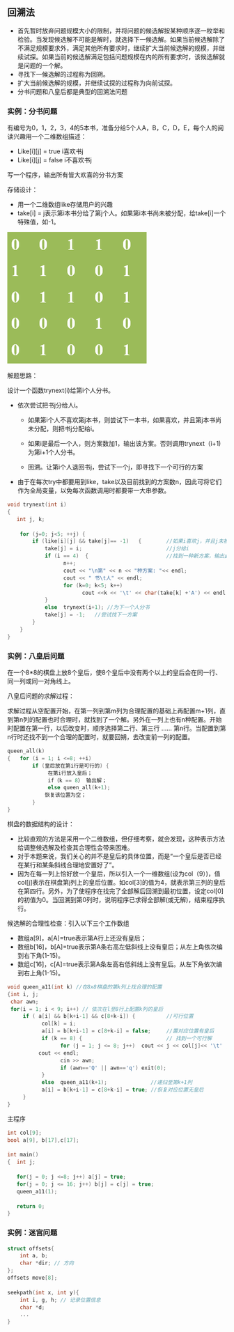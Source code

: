 ## 回溯法

- 首先暂时放弃问题规模大小的限制，并将问题的候选解按某种顺序逐一枚举和检验。当发现候选解不可能是解时，就选择下一候选解。如果当前候选解除了不满足规模要求外，满足其他所有要求时，继续扩大当前候选解的规模，并继续试探。如果当前的候选解满足包括问题规模在内的所有要求时，该候选解就是问题的一个解。
- 寻找下一候选解的过程称为回朔。
- 扩大当前候选解的规模，并继续试探的过程称为向前试探。
- 分书问题和八皇后都是典型的回溯法问题

### 实例：分书问题

有编号为0，1，2，3，4的5本书，准备分给5个人A，B，C，D，E，每个人的阅读兴趣用一个二维数组描述：

- Like\[i][j] = true  i喜欢书j
- Like\[i][j] = false  i不喜欢书j

写一个程序，输出所有皆大欢喜的分书方案

存储设计：

- 用一个二维数组like存储用户的兴趣
- take[i] = j表示第i本书分给了第j个人。如果第i本书尚未被分配，给take[i]一个特殊值，如-1。

![分书问题](images/分书问题.png)

解题思路：

设计一个函数trynext(i)给第i个人分书。

- 依次尝试把书j分给人i。

  - 如果第i个人不喜欢第j本书，则尝试下一本书，如果喜欢，并且第j本书尚未分配，则把书j分配给i。

  - 如果i是最后一个人，则方案数加1，输出该方案。否则调用trynext（i+1)为第i+1个人分书。

  - 回溯。让第i个人退回书j，尝试下一个j，即寻找下一个可行的方案
- 由于在每次try中都要用到like，take以及目前找到的方案数n，因此可将它们作为全局变量，以免每次函数调用时都要带一大串参数。

```c
void trynext(int i)
{
   int j, k;
 
    for (j=0; j<5; ++j) {
        if (like[i][j] && take[j]== -1)   {        //如果i喜欢j，并且j未被分配
            take[j] = i;                           //j分给i
            if (i == 4)  {                         //找到一种新方案，输出此方案
                  n++;
                  cout << "\n第" << n << "种方案: "<< endl;
                  cout << " 书\t人" << endl;
                  for (k=0; k<5; k++)  
                        cout <<k << '\t' << char(take[k] +'A') << endl;
            }
            else  trynext(i+1);	//为下一个人分书
            take[j] = -1;	//尝试找下一方案
        }
    }
}
```

### 实例：八皇后问题 

在一个8*8的棋盘上放8个皇后，使8个皇后中没有两个以上的皇后会在同一行、同一列或同一对角线上。

八皇后问题的求解过程：

求解过程从空配置开始，在第一列到第m列为合理配置的基础上再配置m+1列，直到第n列的配置也时合理时，就找到了一个解。另外在一列上也有n种配置。开始时配置在第一行，以后改变时，顺序选择第二行、第三行 ...... 第n行。当配置到第n行时还找不到一个合理的配置时，就要回朔，去改变前一列的配置。

```c
queen_all(k)
{   for (i = 1; i <=8; ++i)
        if (皇后放在第i行是可行的) {
             在第i行放入皇后；
             if（k == 8） 输出解；
             else queen_all(k+1);
            恢复该位置为空；
        }
}
```

棋盘的数据结构的设计：

- 比较直观的方法是采用一个二维数组，但仔细考察，就会发现，这种表示方法给调整候选解及检查其合理性会带来困难。
- 对于本题来说，我们关心的并不是皇后的具体位置，而是“一个皇后是否已经在某行和某条斜线合理地安置好了”。
- 因为在每一列上恰好放一个皇后，所以引入一个一维数组(设为col（9）)，值col[j]表示在棋盘第j列上的皇后位置。如col[3]的值为4，就表示第三列的皇后在第四行。另外，为了使程序在找完了全部解后回溯到最初位置，设定col[0]的初值为0。当回溯到第0列时，说明程序已求得全部解(或无解)，结束程序执行。

候选解的合理性检查：引入以下三个工作数组 

- 数组a[9]，a[A]=true表示第A行上还没有皇后；
- 数组b[16]，b[A]=true表示第A条右高左低斜线上没有皇后；从左上角依次编到右下角(1-15)。
- 数组c[16]，c[A]=true表示第A条左高右低斜线上没有皇后。从左下角依次编到右上角(1-15)。

```c
void queen_a11(int k) //在8x8棋盘的第k列上找合理的配置
{int i, j;
 char awn;
 for(i = 1; i < 9; i++) // 依次在l至8行上配置k列的皇后
     if ( a[i] && b[k+i-1] && c[8+k-i]) {          //可行位置 
           col[k] = i;
           a[i] = b[k+i-1] = c[8+k-i] = false;     //置对应位置有皇后
           if (k == 8) {                           // 找到一个可行解 
                 for (j = 1; j <= 8; j++)  cout << j << col[j]<< '\t' ;
	      cout << endl;
                 cin >> awn;
                 if (awn=='Q' || awn=='q') exit(0);
           }
           else  queen_a11(k+1);              //递归至第k+1列
           a[i] = b[k+i-1] = c[8+k-i] = true; //恢复对应位置无皇后
     }
}      
```

主程序

```c
int col[9];
bool a[9], b[17],c[17];

int main()
{  int j;

   for(j = 0; j <=8; j++) a[j] = true;
   for(j = 0; j <= 16; j++) b[j] = c[j] = true;
   queen_a11(1);

   return 0;
} 
```

### 实例：迷宫问题

```c++
struct offsets{
  	int a, b;
  	char *dir; // 方向
};
offsets move[8];

seekpath(int x, int y){
  	int i, g, h; // 记录位置信息
  	char *d;
  	...
}
```